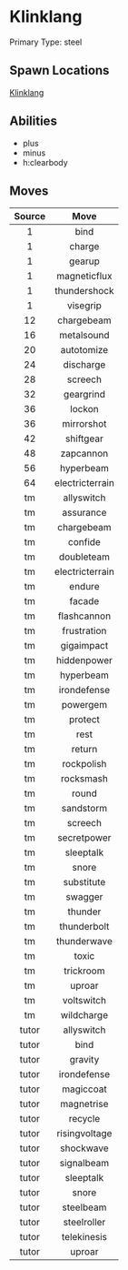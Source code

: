 # Klinklang  
Primary Type: steel  
  
## Spawn Locations  
[Klinklang](/data/spawn_presets/klinklang.md)  
  
## Abilities  
  * plus
  * minus
  * h:clearbody
  
  
## Moves  
  
| Source | Move |  
|:---:|:---:|  
| 1 | bind |  
| 1 | charge |  
| 1 | gearup |  
| 1 | magneticflux |  
| 1 | thundershock |  
| 1 | visegrip |  
| 12 | chargebeam |  
| 16 | metalsound |  
| 20 | autotomize |  
| 24 | discharge |  
| 28 | screech |  
| 32 | geargrind |  
| 36 | lockon |  
| 36 | mirrorshot |  
| 42 | shiftgear |  
| 48 | zapcannon |  
| 56 | hyperbeam |  
| 64 | electricterrain |  
| tm | allyswitch |  
| tm | assurance |  
| tm | chargebeam |  
| tm | confide |  
| tm | doubleteam |  
| tm | electricterrain |  
| tm | endure |  
| tm | facade |  
| tm | flashcannon |  
| tm | frustration |  
| tm | gigaimpact |  
| tm | hiddenpower |  
| tm | hyperbeam |  
| tm | irondefense |  
| tm | powergem |  
| tm | protect |  
| tm | rest |  
| tm | return |  
| tm | rockpolish |  
| tm | rocksmash |  
| tm | round |  
| tm | sandstorm |  
| tm | screech |  
| tm | secretpower |  
| tm | sleeptalk |  
| tm | snore |  
| tm | substitute |  
| tm | swagger |  
| tm | thunder |  
| tm | thunderbolt |  
| tm | thunderwave |  
| tm | toxic |  
| tm | trickroom |  
| tm | uproar |  
| tm | voltswitch |  
| tm | wildcharge |  
| tutor | allyswitch |  
| tutor | bind |  
| tutor | gravity |  
| tutor | irondefense |  
| tutor | magiccoat |  
| tutor | magnetrise |  
| tutor | recycle |  
| tutor | risingvoltage |  
| tutor | shockwave |  
| tutor | signalbeam |  
| tutor | sleeptalk |  
| tutor | snore |  
| tutor | steelbeam |  
| tutor | steelroller |  
| tutor | telekinesis |  
| tutor | uproar |  
  
